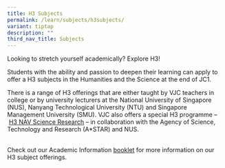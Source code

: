 ```yaml
---
title: H3 Subjects
permalink: /learn/subjects/h3subjects/
variant: tiptap
description: ""
third_nav_title: Subjects
---
```

<p>Looking to stretch yourself academically? Explore H3!</p><p>Students with the ability and passion to deepen their learning can apply to offer a H3 subjects in the Humanities and the Science at the end of JC1.</p><p>There is a range of H3 offerings that are either taught by VJC teachers in college or by university lecturers at the National University of Singapore (NUS), Nanyang Technological University (NTU) and Singapore Management University (SMU). VJC also offers a special H3 programme –&nbsp;<a href="https://victoriajc.moe.edu.sg/learn-like-a-victorian/talent-development-programme/vsmart/" rel="noopener noreferrer nofollow" target="_blank"><u>H3 NAV Science Research</u></a>&nbsp;– in collaboration with the Agency of Science, Technology and Research (A*STAR) and NUS.</p><p><br>Check out our Academic Information <a href="https://www.dropbox.com/s/0khf4tnhyqs0q59/VJC%20Academic%20Information%20Booklet%202023%20%288%20Jan%29.pdf?dl=0" rel="noopener noreferrer nofollow" target="_blank">booklet</a> for more information on our H3 subject offerings.</p>